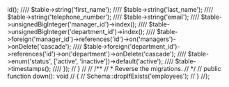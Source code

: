 <?php
//
//use Illuminate\Database\Migrations\Migration;
//use Illuminate\Database\Schema\Blueprint;
//use Illuminate\Support\Facades\Schema;
//
//return new class extends Migration
//{
//    /**
//     * Run the migrations.
//     */
//    public function up(): void
//    {
////        Schema::create('employees', function (Blueprint $table) {
////            $table->id();
////            $table->string('first_name');
////            $table->string('last_name');
////            $table->string('telephone_number');
////            $table->string('email');
////            $table->unsignedBigInteger('manager_id')->index();
////            $table->unsignedBigInteger('department_id')->index();
////            $table->foreign('manager_id')->references('id')->on('managers')->onDelete('cascade');
////            $table->foreign('department_id')->references('id')->on('department')->onDelete('cascade');
////            $table->enum('status', ['active', 'inactive'])->default('active');
////            $table->timestamps();
////        });
//    }
//
//    /**
//     * Reverse the migrations.
//     */
//    public function down(): void
//    {
//        Schema::dropIfExists('employees');
//    }
//};
